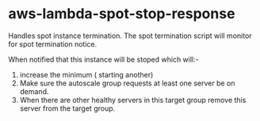 # aws-lambda-spot-stop-response
Handles spot instance termination.
The spot termination script will monitor for spot termination notice. 

When notified that this instance will be stoped which will:-
1. increase the minimum ( starting another)
2. Make sure the autoscale group requests at least one server be on demand.
3. When there are other healthy servers in this target group remove this server from the target group.

